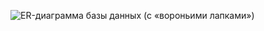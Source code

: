 ![ER-диаграмма базы данных (с «вороньими лапками»)](https://github.com/Minassyants/issuesystem/assets/105652196/36818471-ad81-464e-9c42-974f580dd8fe)
